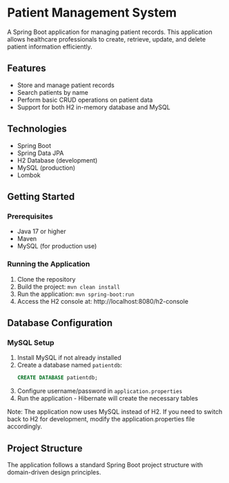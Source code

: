 # Patient Management System

A Spring Boot application for managing patient records. This application allows healthcare professionals to create, retrieve, update, and delete patient information efficiently.

## Features

- Store and manage patient records
- Search patients by name
- Perform basic CRUD operations on patient data
- Support for both H2 in-memory database and MySQL

## Technologies

- Spring Boot
- Spring Data JPA
- H2 Database (development)
- MySQL (production)
- Lombok

## Getting Started

### Prerequisites

- Java 17 or higher
- Maven
- MySQL (for production use)

### Running the Application

1. Clone the repository
2. Build the project: `mvn clean install`
3. Run the application: `mvn spring-boot:run`
4. Access the H2 console at: http://localhost:8080/h2-console

## Database Configuration

### MySQL Setup

1. Install MySQL if not already installed
2. Create a database named `patientdb`:
   ```sql
   CREATE DATABASE patientdb;
   ```
3. Configure username/password in `application.properties`
4. Run the application - Hibernate will create the necessary tables

Note: The application now uses MySQL instead of H2. If you need to switch back to H2 for development,
modify the application.properties file accordingly.

## Project Structure

The application follows a standard Spring Boot project structure with domain-driven design principles.
